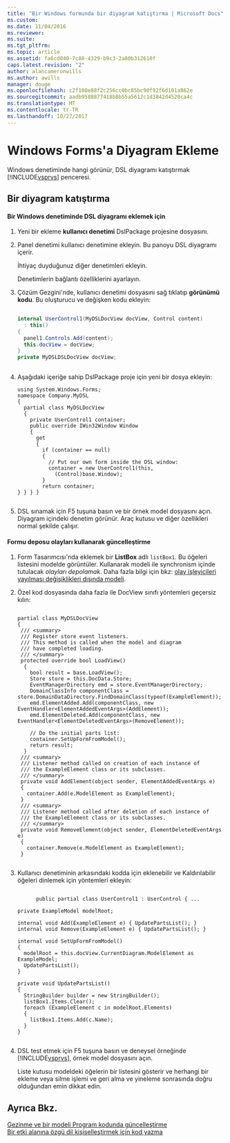 ```yaml
---
title: "Bir Windows formunda bir diyagram katıştırma | Microsoft Docs"
ms.custom: 
ms.date: 11/04/2016
ms.reviewer: 
ms.suite: 
ms.tgt_pltfrm: 
ms.topic: article
ms.assetid: fa6cd040-7c88-4329-b9c3-2a80b312610f
caps.latest.revision: "2"
author: alancameronwills
ms.author: awills
manager: douge
ms.openlocfilehash: c2f100e88f2c256cc0bc85bc90f92f6d101a862e
ms.sourcegitcommit: aadb9588877418b8b55a5612c1d3842d4520ca4c
ms.translationtype: MT
ms.contentlocale: tr-TR
ms.lasthandoff: 10/27/2017
---
```

# <a name="embedding-a-diagram-in-a-windows-form"></a>Windows Forms'a Diyagram Ekleme
Windows denetiminde hangi görünür, DSL diyagramı katıştırmak [!INCLUDE[vsprvs](../code-quality/includes/vsprvs_md.md)] penceresi.  
  
## <a name="embedding-a-diagram"></a>Bir diyagram katıştırma  
  
#### <a name="to-embed-a-dsl-diagram-in-a-windows-control"></a>Bir Windows denetiminde DSL diyagramı eklemek için  
  
1.  Yeni bir ekleme **kullanıcı denetimi** DslPackage projesine dosyasını.  
  
2.  Panel denetimi kullanıcı denetimine ekleyin. Bu panoyu DSL diyagramı içerir.  
  
     İhtiyaç duyduğunuz diğer denetimleri ekleyin.  
  
     Denetimlerin bağlantı özelliklerini ayarlayın.  
  
3.  Çözüm Gezgini'nde, kullanıcı denetimi dosyasını sağ tıklatıp **görünümü kodu**. Bu oluşturucu ve değişken kodu ekleyin:  
  
    ```csharp  
  
    internal UserControl1(MyDSLDocView docView, Control content)  
      : this()  
    {  
      panel1.Controls.Add(content);  
      this.docView = docView;  
    }  
    private MyDSLDSLDocView docView;  
  
    ```  
  
4.  Aşağıdaki içeriğe sahip DslPackage proje için yeni bir dosya ekleyin:  
  
    ```  
    using System.Windows.Forms;  
    namespace Company.MyDSL  
    {  
      partial class MyDSLDocView  
      {  
        private UserControl1 container;  
        public override IWin32Window Window  
        {  
          get  
          {  
            if (container == null)  
            {  
              // Put our own form inside the DSL window:  
              container = new UserControl1(this,  
                (Control)base.Window);  
            }  
            return container;  
    } } } }  
  
    ```  
  
5.  DSL sınamak için F5 tuşuna basın ve bir örnek model dosyasını açın. Diyagram içindeki denetim görünür. Araç kutusu ve diğer özellikleri normal şekilde çalışır.  
  
#### <a name="updating-the-form-using-store-events"></a>Formu deposu olayları kullanarak güncelleştirme  
  
1.  Form Tasarımcısı'nda eklemek bir **ListBox** adlı `listBox1`. Bu öğeleri listesini modelde görüntüler. Kullanarak modeli ile synchronism içinde tutulacak *olayları depolamak*. Daha fazla bilgi için bkz: [olay işleyicileri yayılması değişiklikleri dışında modeli](../modeling/event-handlers-propagate-changes-outside-the-model.md).  
  
2.  Özel kod dosyasında daha fazla ile DocView sınıfı yöntemleri geçersiz kılın:  
  
    ```  
  
    partial class MyDSLDocView  
    {  
     /// <summary>  
     /// Register store event listeners.  
     /// This method is called when the model and diagram    
     /// have completed loading.   
     /// </summary>  
     protected override bool LoadView()  
      {  
        bool result = base.LoadView();  
        Store store = this.DocData.Store;  
        EventManagerDirectory emd = store.EventManagerDirectory;  
        DomainClassInfo componentClass = store.DomainDataDirectory.FindDomainClass(typeof(ExampleElement));  
        emd.ElementAdded.Add(componentClass, new EventHandler<ElementAddedEventArgs>(AddElement));  
        emd.ElementDeleted.Add(componentClass, new EventHandler<ElementDeletedEventArgs>(RemoveElement));  
  
        // Do the initial parts list:  
        container.SetUpFormFromModel();  
        return result;  
      }  
     /// <summary>  
     /// Listener method called on creation of each instance of   
     /// the ExampleElement class or its subclasses.  
     /// </summary>  
     private void AddElement(object sender, ElementAddedEventArgs e)  
     {  
       container.Add(e.ModelElement as ExampleElement);  
     }  
     /// <summary>  
     /// Listener method called after deletion of each instance of   
     /// the ExampleElement class or its subclasses.  
     /// </summary>  
     private void RemoveElement(object sender, ElementDeletedEventArgs e)  
     {  
       container.Remove(e.ModelElement as ExampleElement);  
     }  
  
    ```  
  
3.  Kullanıcı denetiminin arkasındaki kodda için eklenebilir ve Kaldırılabilir öğeleri dinlemek için yöntemleri ekleyin:  
  
    ```  
  
          public partial class UserControl1 : UserControl { ...  
  
    private ExampleModel modelRoot;  
  
    internal void Add(ExampleElement e) { UpdatePartsList(); }  
    internal void Remove(ExampleElement e) { UpdatePartsList(); }  
  
    internal void SetUpFormFromModel()  
    {  
      modelRoot = this.docView.CurrentDiagram.ModelElement as ExampleModel;  
      UpdatePartsList();  
    }  
  
    private void UpdatePartsList()  
    {  
      StringBuilder builder = new StringBuilder();  
      listBox1.Items.Clear();  
      foreach (ExampleElement c in modelRoot.Elements)  
      {  
        listBox1.Items.Add(c.Name);  
      }  
    }  
  
    ```  
  
4.  DSL test etmek için F5 tuşuna basın ve deneysel örneğinde [!INCLUDE[vsprvs](../code-quality/includes/vsprvs_md.md)], örnek model dosyasını açın.  
  
     Liste kutusu modeldeki öğelerin bir listesini gösterir ve herhangi bir ekleme veya silme işlemi ve geri alma ve yineleme sonrasında doğru olduğundan emin dikkat edin.  
  
## <a name="see-also"></a>Ayrıca Bkz.  
 [Gezinme ve bir modeli Program kodunda güncelleştirme](../modeling/navigating-and-updating-a-model-in-program-code.md)   
 [Bir etki alanına özgü dil kişiselleştirmek için kod yazma](../modeling/writing-code-to-customise-a-domain-specific-language.md)